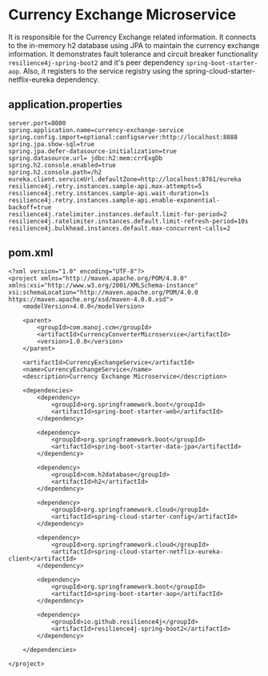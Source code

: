 # Currency Exchange Microservice
It is responsible for the Currency Exchange related information. It connects to the in-memory h2 database using JPA to maintain the currency exchange information. It demonstrates fault tolerance and circuit breaker functionality `resilience4j-spring-boot2` and it's peer dependency `spring-boot-starter-aop`. Also, it registers to the service registry using the spring-cloud-starter-netflix-eureka dependency.
 
## application.properties
```
server.port=8000
spring.application.name=currency-exchange-service
spring.config.import=optional:configserver:http://localhost:8888
spring.jpa.show-sql=true
spring.jpa.defer-datasource-initialization=true
spring.datasource.url= jdbc:h2:mem:crrExgDb
spring.h2.console.enabled=true
spring.h2.console.path=/h2
eureka.client.serviceUrl.defaultZone=http://localhost:8761/eureka
resilience4j.retry.instances.sample-api.max-attempts=5
resilience4j.retry.instances.sample-api.wait-duration=1s
resilience4j.retry.instances.sample-api.enable-exponential-backoff=true
resilience4j.ratelimiter.instances.default.limit-for-period=2
resilience4j.ratelimiter.instances.default.limit-refresh-period=10s
resilience4j.bulkhead.instances.default.max-concurrent-calls=2
```

## pom.xml
```
<?xml version="1.0" encoding="UTF-8"?>
<project xmlns="http://maven.apache.org/POM/4.0.0" xmlns:xsi="http://www.w3.org/2001/XMLSchema-instance" xsi:schemaLocation="http://maven.apache.org/POM/4.0.0 https://maven.apache.org/xsd/maven-4.0.0.xsd">
	<modelVersion>4.0.0</modelVersion>

	<parent>
		<groupId>com.manoj.ccm</groupId>
		<artifactId>CurrencyConverterMicroservice</artifactId>
		<version>1.0.0</version>
	</parent>

	<artifactId>CurrencyExchangeService</artifactId>
	<name>CurrencyExchangeService</name>
	<description>Currency Exchange Microservice</description>

	<dependencies>
		<dependency>
			<groupId>org.springframework.boot</groupId>
			<artifactId>spring-boot-starter-web</artifactId>
		</dependency>

		<dependency>
			<groupId>org.springframework.boot</groupId>
			<artifactId>spring-boot-starter-data-jpa</artifactId>
		</dependency>

		<dependency>
			<groupId>com.h2database</groupId>
			<artifactId>h2</artifactId>
		</dependency>

		<dependency>
			<groupId>org.springframework.cloud</groupId>
			<artifactId>spring-cloud-starter-config</artifactId>
		</dependency>

		<dependency>
			<groupId>org.springframework.cloud</groupId>
			<artifactId>spring-cloud-starter-netflix-eureka-client</artifactId>
		</dependency>

		<dependency>
			<groupId>org.springframework.boot</groupId>
			<artifactId>spring-boot-starter-aop</artifactId>
		</dependency>

		<dependency>
			<groupId>io.github.resilience4j</groupId>
			<artifactId>resilience4j-spring-boot2</artifactId>
		</dependency>

	</dependencies>

</project>
```
